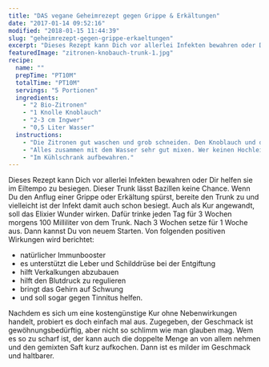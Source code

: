 ```yaml
---
title: "DAS vegane Geheimrezept gegen Grippe & Erkältungen"
date: "2017-01-14 09:52:16"
modified: "2018-01-15 11:44:39"
slug: "geheimrezept-gegen-grippe-erkaeltungen"
excerpt: "Dieses Rezept kann Dich vor allerlei Infekten bewahren oder Dir helfen sie im Eiltempo zu besiegen. Auch gegen allerlei andere leiden hilft dieses Elixier."
featuredImage: "zitronen-knobauch-trunk-1.jpg"
recipe:
  name: ""
  prepTime: "PT10M"
  totalTime: "PT10M"
  servings: "5 Portionen"
  ingredients:
    - "2 Bio-Zitronen"
    - "1 Knolle Knoblauch"
    - "2-3 cm Ingwer"
    - "0,5 Liter Wasser"
  instructions:
    - "Die Zitronen gut waschen und grob schneiden. Den Knoblauch und den Ingwer schälen. Letzteres in Scheiben schneiden."
    - "Alles zusammen mit dem Wasser sehr gut mixen. Wer keinen Hochleistungsmixer besitzt, kann den Trunk danach durch einen Sieb abseihen."
    - "Im Kühlschrank aufbewahren."
---
```


Dieses Rezept kann Dich vor allerlei Infekten bewahren oder Dir helfen sie im Eiltempo zu besiegen. Dieser Trunk lässt Bazillen keine Chance. Wenn Du den Anflug einer Grippe oder Erkältung spürst, bereite den Trunk zu und vielleicht ist der Infekt damit auch schon besiegt. Auch als Kur angewandt, soll das Elixier Wunder wirken. Dafür trinke jeden Tag für 3 Wochen morgens 100 Milliliter von dem Trunk. Nach 3 Wochen setze für 1 Woche aus. Dann kannst Du von neuem Starten. Von folgenden positiven Wirkungen wird berichtet:

*   natürlicher Immunbooster
*   es unterstützt die Leber und Schilddrüse bei der Entgiftung
*   hilft Verkalkungen abzubauen
*   hilft den Blutdruck zu regulieren
*   bringt das Gehirn auf Schwung
*   und soll sogar gegen Tinnitus helfen.

Nachdem es sich um eine kostengünstige Kur ohne Nebenwirkungen handelt, probiert es doch einfach mal aus. Zugegeben, der Geschmack ist gewöhnungsbedürftig, aber nicht so schlimm wie man glauben mag. Wem es so zu scharf ist, der kann auch die doppelte Menge an von allem nehmen und den gemixten Saft kurz aufkochen. Dann ist es milder im Geschmack und haltbarer.
